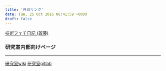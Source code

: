 ```yaml
---
title: '外部リンク'
date: Tue, 25 Oct 2016 08:41:59 +0000
draft: false
---
```


[技術フェチ日記 (首藤)](http://www.shudo.net/diary/)    

### 研究室内部向けページ

* * *

[研究室wiki](https://www.shudo-lab.org/mediawiki) [研究室gitlab](https://www.shudo-lab.org/gitlab)